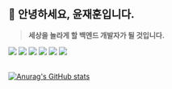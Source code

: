 ## 🍕 안녕하세요, 윤재훈입니다. 

> **세상을 놀라게 할 백엔드 개발자가 될 것입니다.**

<div>
  <img src="https://img.shields.io/badge/Java-5382A1?style=for-the-badge&logoColor=white">
  <img src="https://img.shields.io/badge/Spring-6DB33F?style=for-the-badge&logo=spring&logoColor=white">
  <img src="https://img.shields.io/badge/Spring Boot-6DB33F?style=for-the-badge&logo=springboot&logoColor=white">
  <!-- img src="https://img.shields.io/badge/MySQL-4479A1?style=for-the-badge&logo=mysql&logoColor=white" -->
  <!-- img src="https://img.shields.io/badge/MariaDB-003545?style=for-the-badge&logo=mariadb&logoColor=white" -->
  <!-- img src="https://img.shields.io/badge/redis-FF4438?style=for-the-badge&logo=redis&logoColor=white" -->
  <img src="https://img.shields.io/badge/AWS-FF9900?style=for-the-badge&logo=aws&logoColor=white">
  <img src="https://img.shields.io/badge/git-F05032?style=for-the-badge&logo=git&logoColor=white">
  <img src="https://img.shields.io/badge/github-181717?style=for-the-badge&logo=github&logoColor=white">
</div>

<br/>

[![Anurag's GitHub stats](https://github-readme-stats.vercel.app/api?username=YunJaeHoon)](https://github.com/anuraghazra/github-readme-stats)
